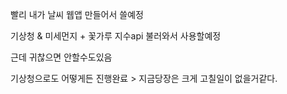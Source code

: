 빨리 내가 날씨 웹앱 만들어서 쓸예정

기상청 & 미세먼지 + 꽃가루 지수api 불러와서 사용할예정

근데 귀찮으면 안할수도있음

기상청으로도 어떻게든 진행완료 > 지금당장은 크게 고칠일이 없을거같다.